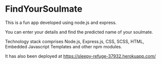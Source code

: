 # FindYourSoulmate
This is a fun app developed using node.js and express.

You can enter your details and find the predicted name of your soulmate.

Technology stack comprises Node.js, Express.js, CSS, SCSS, HTML, Embedded Javascript Templates and other npm modules.

It has also been deployed at
https://sleepy-refuge-37932.herokuapp.com/
